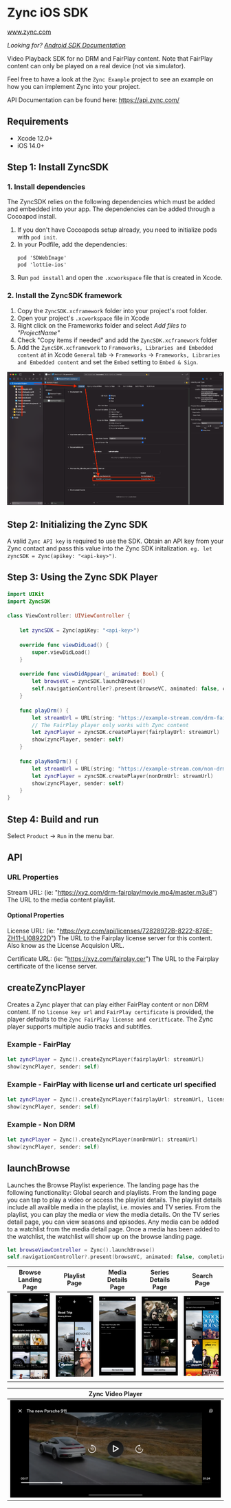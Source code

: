 # Zync iOS SDK
www.zync.com

*Looking for? [Android SDK Documentation](README_Android.md)*

Video Playback SDK for no DRM and FairPlay content. Note that FairPlay content can only be played on a real device (not via simulator).

Feel free to have a look at the `Zync Example` project to see an example on how you can implement Zync into your project.

API Documentation can be found here: https://api.zync.com/

## Requirements

- Xcode 12.0+
- iOS 14.0+

## **Step 1:** Install ZyncSDK

### 1. Install dependencies
The ZyncSDK relies on the following dependencies which must be added and embedded into your app. The dependencies can be added through a Cocoapod install.

1. If you don't have Cocoapods setup already, you need to initialize pods with `pod init`.
2. In your Podfile, add the dependencies:
   ```
   pod 'SDWebImage'
   pod 'lottie-ios'
   ```
3. Run `pod install` and open the `.xcworkspace` file that is created in Xcode.

### 2. Install the ZyncSDK framework

1. Copy the `ZyncSDK.xcframework` folder into your project's root folder.
2. Open your project's `.xcworkspace` file in Xcode
3. Right click on the Frameworks folder and select _Add files to "ProjectName"_
4. Check "Copy items if needed" and add the `ZyncSDK.xcframework` folder
5. Add the `ZyncSDK.xcframework` to `Frameworks, Libraries and Embedded content` at in Xcode `General` tab -> `Frameworks` -> `Frameworks, Libraries and Embedded content` and set the `Embed` setting to `Embed & Sign`.

![Alt Text](Documentation/Zync_SDK_Install.png)

## **Step 2:** Initializing the Zync SDK

A valid `Zync API key` is required to use the SDK. Obtain an API key from your Zync contact and pass this value into the Zync SDK initalization. `eg. let zyncSDK = Zync(apikey: "<api-key>")`.

## **Step 3:** Using the Zync SDK Player

```swift
import UIKit
import ZyncSDK

class ViewController: UIViewController {

    let zyncSDK = Zync(apiKey: "<api-key>")

    override func viewDidLoad() {
        super.viewDidLoad()
    }

    override func viewDidAppear(_ animated: Bool) {
        let browseVC = zyncSDK.launchBrowse()
        self.navigationController?.present(browseVC, animated: false, completion: nil)
    }

    func playDrm() {
        let streamUrl = URL(string: "https://example-stream.com/drm-fairplay/sampleVideo/master.m3u8")!
        // The FairPlay player only works with Zync content
        let zyncPlayer = zyncSDK.createPlayer(fairplayUrl: streamUrl)
        show(zyncPlayer, sender: self)
    }

    func playNonDrm() {
        let streamUrl = URL(string: "https://example-stream.com/non-drm/sampleVideo/master.m3u8")!
        let zyncPlayer = zyncSDK.createPlayer(nonDrmUrl: streamUrl)
        show(zyncPlayer, sender: self)
    }
}
```

## **Step 4:** Build and run

Select `Product` -> `Run` in the menu bar.

## API

### URL Properties

Stream URL: (ie: "https://xyz.com/drm-fairplay/movie.mp4/master.m3u8")
The URL to the media content playlist. 

#### Optional Properties
License URL: (ie: "https://xyz.com/api/licenses/72828972B-8222-876E-ZH11-LI08922D")
The URL to the Fairplay license server for this content. Also know as the License Acquision URL.

Certificate URL: (ie: "https://xyz.com/fairplay.cer")
The URL to the Fairplay certificate of the license server.

## createZyncPlayer

Creates a Zync player that can play either FairPlay content or non DRM content. If no `license key url` and `FairPlay certificate` is provided, the player defaults to the `Zync FairPlay license and ceritficate`. The Zync player supports multiple audio tracks and subtitles.

### Example - FairPlay

```swift
let zyncPlayer = Zync().createZyncPlayer(fairplayUrl: streamUrl)
show(zyncPlayer, sender: self)
```

### Example - FairPlay with license url and certicate url specified

```swift
let zyncPlayer = Zync().createZyncPlayer(fairplayUrl: streamUrl, licenseUrl: licenseUrl, certificateUrl: certificateUrl)
show(zyncPlayer, sender: self)
```

### Example - Non DRM

```swift
let zyncPlayer = Zync().createZyncPlayer(nonDrmUrl: streamUrl)
show(zyncPlayer, sender: self)
```

## launchBrowse

Launches the Browse Playlist experience.
The landing page has the following functionality: Global search and playlists.
From the landing page you can tap to play a video or access the playlist details.
The playlist details include all availble media in the playlist, i.e. movies and TV series. From the playlist, you can play the media or view the media details. On the TV series detail page, you can view seasons and episodes.
Any media can be added to a watchlist from the media detail page. Once a media has been added to the watchlist, the watchlist will show up on the browse landing page.

```swift
let browseViewController = Zync().launchBrowse()
self.navigationController?.present(browseVC, animated: false, completion: nil)
```
Browse Landing Page | Playlist Page | Media Details Page | Series Details Page | Search Page
:-------------------------:|:-------------------------:|:-------------------------:|:-------------------------:|:-------------------------:
![Browse Landing Page](Documentation/Zync_Browse_Landing_Page.png) |  ![Playlist Page](Documentation/Zync_Playlist_Page.png) | ![Media Details Page](Documentation/Zync_Media_Details_Page.png) | ![Series Details Page](Documentation/Zync_Series_Details_Page.png) | ![Search Page](Documentation/Zync_Search_Page.png)

Zync Video Player | 
:-------------------------:|
![Zync Video Player](Documentation/Zync_Video_Player.png) |